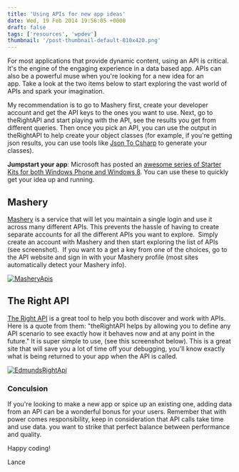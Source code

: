 ```yaml
---
title: 'Using APIs for new app ideas'
date: Wed, 19 Feb 2014 19:56:05 +0000
draft: false
tags: ['resources', 'wpdev']
thumbnail: '/post-thumbnail-default-810x420.png'
---
```


For most applications that provide dynamic content, using an API is critical. It's the engine of the engaging experience in a data based app. APIs can also be a powerful muse when you're looking for a new idea for an app. Take a look at the two items below to start exploring the vast world of APIs and spark your imagination.

My recommendation is to go to Mashery first, create your developer account and get the API keys to the ones you want to use. Next, go to theRightAPI and start playing with the API, see the results you get from different queries. Then once you pick an API, you can use the output in theRightAPI to help create your object classes (for example, if you're getting json results, you can use tools like [Json To Csharp](http://json2csharp.com/) to generate your classes).

**Jumpstart your app**: Microsoft has posted an [awesome series of Starter Kits for both Windows Phone and Windows 8](https://github.com/winappkits). You can use these to quickly get your idea up and running.

Mashery
-------

[Mashery](http://developer.mashery.com/page) is a service that will let you maintain a single login and use it across many different APIs. This prevents the hassle of having to create separate accounts for all the different APIs you want to explore.  Simply create an account with Mashery and then start exploring the list of APIs (see screenshot).  If you want to a get a key from one of the choices, go to the API website and sign in with your Mashery profile (most sites automatically detect your Mashery info).

[![MasheryApis](http://nokiawpdev.files.wordpress.com/2014/02/masheryapis.png?w=300)](http://nokiawpdev.files.wordpress.com/2014/02/masheryapis.png)

The Right API
-------------

[The Right API](http://www.therightapi.com/) is a great tool to help you both discover and work with APIs. Here is a quote from them: "theRightAPI helps by allowing you to define any API scenario to see exactly how it behaves now and at any point in the future." It is super simple to use, (see this screenshot below). This is a great site that will save you a lot of time off your debugging, you'll know exactly what is being returned to your app when the API is called.

[![EdmundsRightApi](http://nokiawpdev.files.wordpress.com/2014/02/edmundsrightapi.png?w=700)](http://nokiawpdev.files.wordpress.com/2014/02/edmundsrightapi.png)

### Conculsion

If you're looking to make a new app or spice up an existing one, adding data from an API can be a wonderful bonus for your users. Remember that with power comes responsibility, keep in consideration that API calls take time and use data. you want to strike that perfect balance between performance and quality.

Happy coding!

Lance